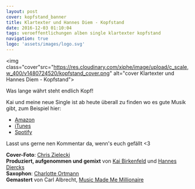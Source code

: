 ```yaml
---
layout: post
cover: kopfstand_banner
title: Klartexter und Hannes Diem - Kopfstand
date: 2016-12-03 01:10:04
tags: veroeffentlichungen alben single klartexter kopfstand
navigation: true
logo: 'assets/images/logo.svg'
---
```


<img class="cover"src="https://res.cloudinary.com/xiphe/image/upload/c_scale,w_400/v1480724520/kopfstand_cover.png" alt="cover Klartexter und Hannes Diem - Kopfstand">

Was lange währt steht endlich Kopf!

<!-- more -->

Kai und meine neue Single ist ab heute überall zu finden wo es gute Musik gibt,
zum Beispiel hier:

 - [Amazon](https://www.amazon.de/Kopfstand/dp/B01N6ABA2Y)
 - [iTunes](https://itunes.apple.com/de/album/kopfstand-single/id1180598606)
 - [Spotify](https://open.spotify.com/track/2w1RHgo0BAQbBI2T5MuzrL)

Lasst uns gerne nen Kommentar da, wenn's euch gefällt <3

__Cover-Foto__: [Chris Zielecki](https://www.zielecki.com/)  
__Produziert, aufgenommen und gemixt__ von [Kai Birkenfeld](https://klartexter.net/) und
[Hannes Diercks](https://hannesdiem.de)  
__Saxophon__: [Charlotte Ortmann](https://www.charlotteortmann.de/)  
__Gemastert__ von Carl Albrecht, [Music Made Me Millionaire](http://www.musicmadememillionaire.de/)

